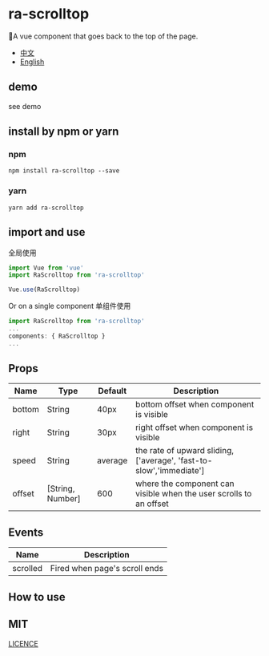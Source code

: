 # ra-scrolltop
🌝A vue component that goes back to the top of the page.

- [中文]((README.zh-CN.md))
- [English](README.md)
## demo

see demo

## install by npm or yarn

### npm
```shell
npm install ra-scrolltop --save
```
### yarn
```shell
yarn add ra-scrolltop
```

## import and use

全局使用 
```js
import Vue from 'vue'
import RaScrolltop from 'ra-scrolltop'

Vue.use(RaScrolltop)
```
Or on a single component
单组件使用
```js
import RaScrolltop from 'ra-scrolltop'
...
components: { RaScrolltop }
...
```

## Props

|Name|Type|Default|Description|
|---|---|---|---|
|bottom|String|40px|bottom offset when component is visible|
|right|String|30px|right offset when component is visible|
|speed|String|average|the rate of upward sliding, ['average', 'fast-to-slow','immediate']|
|offset|[String, Number]|600|where the component can visible when the user scrolls to an offset|

##  Events

|Name|Description|
|---|---|
|scrolled|Fired when page's scroll ends|

## How to use

## MIT

[LICENCE](LICENCE.md)